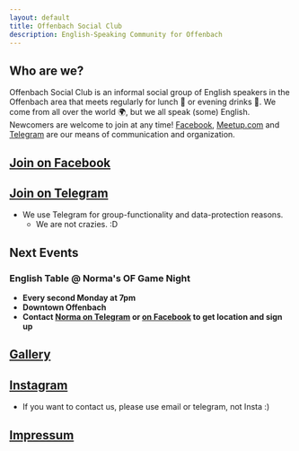 ```yaml
---
layout: default
title: Offenbach Social Club
description: English-Speaking Community for Offenbach
---
```

## Who are we?
Offenbach Social Club is an informal social group of English speakers in the Offenbach area that meets regularly for lunch :pizza: or evening drinks :wine_glass:. We come from all over the world :earth_africa:, but we all speak (some) English. Newcomers are welcome to join at any time! [Facebook](https://www.facebook.com/groups/offenbachenglishspeakers), [Meetup.com](https://www.meetup.com/offenbach-social-club/) and [Telegram](https://t.me/offenbachsocialclub) are our means of communication and organization. 

## [**Join on Facebook**](https://www.facebook.com/groups/offenbachenglishspeakers) 
## [**Join on Telegram**](https://t.me/offenbachsocialclub)
- We use Telegram for group-functionality and data-protection reasons.
  - We are not crazies. :D 

## Next Events

<div class='sk-meetup-event' data-embed-id='127613'></div><script src='https://widgets.sociablekit.com/meetup-group-events/widget.js' async defer></script>

### English Table @ Norma's OF Game Night
- __Every second Monday at 7pm__
- __Downtown Offenbach__
- __Contact [Norma on Telegram](http://t.me/Normina_Norminski) or [on Facebook](https://www.facebook.com/groups/1409178569550115) to get location and sign up__

## [Gallery](https://offenbachsocialclub.com/gallery)

## [Instagram](https://www.instagram.com/ofenglishspeakers)
- If you want to contact us, please use email or telegram, not Insta :)

## [Impressum](https://offenbachsocialclub.com/impressum)
